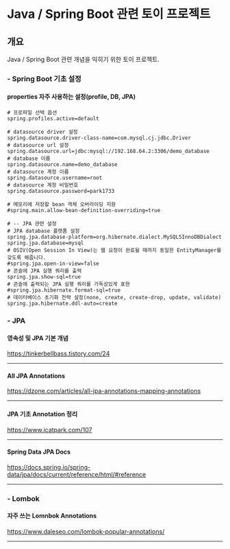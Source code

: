# Java / Spring Boot 관련 토이 프로젝트

## 개요
Java / Spring Boot 관련 개념을 익히기 위한 토이 프로젝트.

### - Spring Boot 기초 설정

#### properties 자주 사용하는 설정(profile, DB, JPA)
~~~properties
# 프로파일 선택 옵션
spring.profiles.active=default

# datasource driver 설정
spring.datasource.driver-class-name=com.mysql.cj.jdbc.Driver
# datasource url 설정
spring.datasource.url=jdbc:mysql://192.168.64.2:3306/demo_database
# database 이름
spring.datasource.name=demo_database
# datasource 계정 이름
spring.datasource.username=root
# datasource 계정 비밀번호
spring.datasource.password=park1733

# 메모리에 저장할 bean 객체 오버라이딩 지원
#spring.main.allow-bean-definition-overriding=true

# -- JPA 관련 설정
# JPA database 플랫폼 설정
spring.jpa.database-platform=org.hibernate.dialect.MySQL5InnoDBDialect
spring.jpa.database=mysql
# OSIV(Open Session In View)는 웹 요청이 완료될 때까지 동일한 EntityManager를 갖도록 해줍니다.
#spring.jpa.open-in-view=false
# 콘솔에 JPA 실행 쿼리를 출력
spring.jpa.show-sql=true
# 콘솔에 출력되는 JPA 실행 쿼리를 가독성있게 표현
#spring.jpa.hibernate.format-sql=true
# 데이터베이스 초기화 전략 설정(none, create, create-drop, update, validate)
spring.jpa.hibernate.ddl-auto=create
~~~

### - JPA
#### 영속성 및 JPA 기본 개념
https://tinkerbellbass.tistory.com/24

---
#### All JPA Annotations
https://dzone.com/articles/all-jpa-annotations-mapping-annotations

---
#### JPA 기초 Annotation 정리
https://www.icatpark.com/107

---
#### Spring Data JPA Docs
https://docs.spring.io/spring-data/jpa/docs/current/reference/html/#reference 

---

### - Lombok
#### 자주 쓰는 Lomnbok Annotations
https://www.daleseo.com/lombok-popular-annotations/

---
